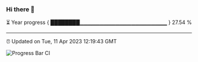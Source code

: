 ### Hi there 👋

⏳ Year progress { ████████▁▁▁▁▁▁▁▁▁▁▁▁▁▁▁▁▁▁▁▁▁▁ } 27.54 %

---

⏰ Updated on Tue, 11 Apr 2023 12:19:43 GMT

![Progress Bar CI](https://github.com/liununu/liununu/workflows/Progress%20Bar%20CI/badge.svg)
